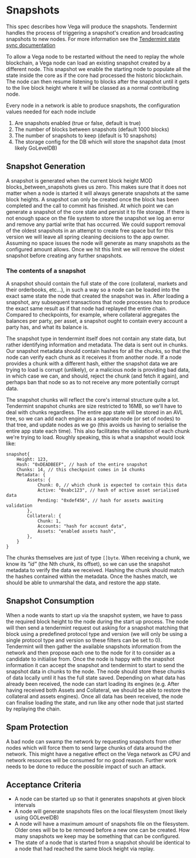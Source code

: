 # Snapshots

This spec describes how Vega will produce the snapshots. Tendermint handles the process of triggering a snapshot's creation and broadcasting snapshots to new nodes. For more information see the [Tendermint state sync documentation](https://docs.tendermint.com/master/spec/abci/apps.html#state-sync)

To allow a Vega node to be restarted without the need to replay the whole blockchain, a Vega node can load an existing snapshot created by a different node. This snapshot we enable the starting node to populate all the state inside the core as if the core had processed the historic blockchain. The node can then resume listening to blocks after the snapshot until it gets to the live block height where it will be classed as a normal contributing node.

Every node in a network is able to produce snapshots, the configuration values needed for each node include

1. Are snapshots enabled (true or false, default is true)
1. The number of blocks between snapshots (default 1000 blocks)
1. The number of snapshots to keep (default is 10 snapshots)
1. The storage config for the DB which will store the snapshot data (most likely GoLevelDB)

## Snapshot Generation
A snapshot is generated when the current block height MOD blocks_between_snapshots gives us zero. This makes sure that it does not matter when a node is started it will always generate snapshots at the same block heights. A snapshot can only be created once the block has been completed and the call to commit has finished. At which point we can generate a snapshot of the core state and persist it to file storage. If there is not enough space on the file system to store the snapshot we log an error and remove any partial write that has occurred. We could support removal of the oldest snapshots in an attempt to create free space but for this version we will leave all spring cleaning decisions to the app owner. Assuming no space issues the node will generate as many snapshots as the configured amount allows. Once we hit this limit we will remove the oldest snapshot before creating any further snapshots.

### The contents of a snapshot
A snapshot should contain the full state of the core (collateral, markets and their orderbooks, etc...), in such a way so a node can be loaded into the exact same state the node that created the snapshot was in. After loading a snapshot, any subsequent transactions that node processes _has_ to produce the exact same result as if that node had replayed the entire chain. Compared to checkpoints, for example, where collateral aggregates the balances per party, per asset, a snapshot ought to contain every account a party has, and what its balance is.

The snapshot type in tendermint itself does not contain any state data, but rather identifying information and metadata. The data is sent out in chunks. Our snapshot metadata should contain hashes for all the chunks, so that the node can verify each chunk as it receives it from another node. If a node provides a chunk with a different hash, either the snapshot data we are trying to load is corrupt (unlikely), or a malicious node is providing bad data, in which case we can, and should, reject the chunk (and fetch it again), and perhaps ban that node so as to not receive any more potentially corrupt data.

The snapshot chunks will reflect the core's internal structure quite a lot. Tendermint snapshot chunks are size restricted to 16MB, so we'll have to deal with chunks regardless. The entire app state will be stored in an AVL tree, so we can add each engine as a separate node (or set of nodes) to that tree, and update nodes as we go (this avoids us having to serialise the entire app state each time). This also facilitates the validation of each chunk we're trying to load. Roughly speaking, this is what a snapshot would look like:

```
snapshot{
    Height: 123,
    Hash: "0xDEADBEEF", // hash of the entire snapshot
    Chunks: 14, // this checkpoint comes in 14 chunks
    Metadata: {
        Assets: {
            Chunk: 0, // which chunk is expected to contain this data
            Active: "0xabc123", // hash of active asset serialised data
            Pending: "0xdef456", // hash for assets awaiting validation
        },
        Collateral: {
            Chunk: 1,
            Accounts: "hash for account data",
            Assets: "enabled assets hash",
        },
    }
}
```

The chunks themselves are just of type `[]byte`. When receiving a chunk, we know its _"id"_ (the Nth chunk, its offset), so we can use the snapshot metadata to verify the data we received. Hashing the chunk should match the hashes contained within the metadata. Once the hashes match, we should be able to unmarshal the data, and restore the app state.

## Snapshot Consumption
When a node wants to start up via the snapshot system, we have to pass the required block height to the node during the start up process. The node will then send a tendermint request out asking for a snapshot matching that block using a predefined protocol type and version (we will only be using a single protocol type and version so these filters can be set to 0). Tendermint will then gather the available snapshots information from the network and then propose each one to the node for it to consider as a candidate to initialise from. Once the node is happy with the snapshot information it can accept the snapshot and tendermint to start to send the snapshot data in chunks to the node. The node should store these chunks of data locally until it has the full state saved. Depending on what data has already been received, the node can start loading its engines (e.g. After having received both Assets and Collateral, we should be able to restore the collateral and assets engines). Once all data has been received, the node can finalise loading the state, and run like any other node that just started by replaying the chain.


## Spam Protection
A bad node can swamp the network by requesting snapshots from other nodes which will force them to send large chunks of data around the network. This might have a negative effect on the Vega network as CPU and network resources will be consumed for no good reason. Further work needs to be done to reduce the possible impact of such an attack.


## Acceptance Criteria
* A node can be started up so that it generates snapshots at given block intervals
* A node will generate snapshots files on the local filesystem (most likely using GOLevelDB)
* A node will have a maximum amount of snapshots file on the filesystem. Older ones will be to be removed before a new one can be created. How many snapshots we keep may be something that can be configured.
* The state of a node that is started from a snapshot should be identical to a node that had reached the same block height via replay.
